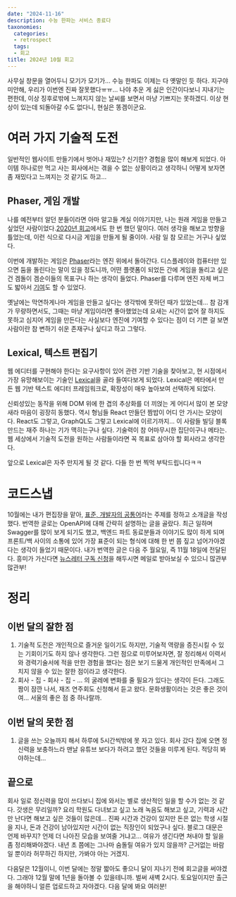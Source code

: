 ```yaml
---
date: "2024-11-16"
description: 수능 한파는 서비스 종료다
taxonomies:
  categories:
  - retrospect
  tags:
  - 회고
title: 2024년 10월 회고
---
```

사무실 창문을 열어두니 모기가 모기가... 수능 한파도 이제는 다 옛말인 듯 하다. 지구야 미안해, 우리가 이번엔 진짜 잘못했다ㅠㅠ... 나야 추운 게 싫은 인간이다보니 지내기는 편한데, 이상 징후로밖에 느껴지지 않는 날씨를 보면서 마냥 기쁘지는 못하겠디. 이상 현상이 있는데 되돌아갈 수도 없다니, 현실은 똥겜이군요.

# 여러 가지 기술적 도전
일반적인 웹사이트 만들기에서 벗어나 재밌는? 신기한? 경험을 많이 해보게 되었다. 아이템 하나로만 먹고 사는 회사에서는 겪을 수 없는 상황이라고 생각하니 어떻게 보자면 좀 재밌다고 느껴지는 것 같기도 하고...

## Phaser, 게임 개발
나를 예전부터 알던 분들이라면 아마 알고들 계실 이야기지만, 나는 원래 게임을 만들고 싶었던 사람이었다.[2020년 회고](https://www.hatchling.dev/blog/retrospect/2020-retrospect)에서도 한 번 했던 말이다. 여러 생각을 해보고 방향을 틀었는데, 이런 식으로 다시금 게임을 만들게 될 줄이야. 사람 일 참 모르는 거구나 싶었다.

이번에 개발하는 게임은 [Phaser](https://phaser.io/)라는 엔진 위에서 돌아간다. 디스플레이와 컴퓨터만 있으면 둠을 돌린다는 말이 있을 정도니까, 어떤 플랫폼이 되었든 간에 게임을 돌리고 싶은 건 겜돌이 겜순이들의 목표구나 하는 생각이 들었다. Phaser를 다루며 엔진 자체 버그도 밟아서 [기여](https://github.com/phaserjs/phaser/pull/6937)도 할 수 있었다.

옛날에는 막연하게나마 게임을 만들고 싶다는 생각밖에 못하던 때가 있었는데... 참 감개가 무량하면서도, 그때는 마냥 게임이라면 좋아했었는데 요새는 시간이 없어 잘 하지도 못하고 심지어 게임을 만든다는 사실보다 엔진에 기여할 수 있다는 점이 더 기쁜 걸 보면 사람이란 참 변하기 쉬운 존재구나 싶디고 하고 그렇다.

## Lexical, 텍스트 편집기
웹 에디터를 구현해야 한다는 요구사항이 있어 관련 기반 기술을 찾아보고, 현 시점에서 가장 유망해보이는 기술인 [Lexical](https://lexical.dev/)을 골라 들여다보게 되었다. Lexical은 메타에서 만든 웹 기반 텍스트 에디터 프레임워크로, 확장성이 매우 높아보여 선택하게 되었다.

신뢰성있는 동작을 위해 DOM 위에 한 겹의 추상화를 더 끼얹는 게 어디서 많이 본 모양새라 마음이 굉장히 동했다. 역시 형님들 React 만들던 짬밥이 어디 안 가시는 모양이다. React도 그렇고, GraphQL도 그렇고 Lexical에 이르기까지... 이 사람들 빌딩 블록 만드는 재주 하나는 기가 맥히는구나 싶다. 기술력이 참 어마무시한 집단이구나 메타는. 웹 세상에서 기술적 도전을 원하는 사람들이라면 꼭 목표로 삼아야 할 회사라고 생각한다.

앞으로 Lexical은 자주 만지게 될 것 같다. 다들 한 번 찍먹 부탁드립니다ㅋㅋ

# 코드스냅
10월에는 내가 편집장을 맡아, [표준, 개발자의 공통어](https://codesnapmag.hashnode.dev/standard-developers-lingua-franca)라는 주제를 정하고 소개글을 작성했다. 번역한 글로는 OpenAPI에 대해 간략히 설명하는 글을 골랐다. 최근 일하며 Swagger를 많이 보게 되기도 했고, 백엔드 파트 동료분들과 이야기도 많이 하게 되며 프론트/백 사이의 소통에 있어 가장 표준이 되는 형식에 대해 한 번 쯤 짚고 넘어가야겠다는 생각이 들었기 때문이다. 내가 번역한 글은 다음 주 월요일, 즉 11월 18일에 전달된다. 흥미가 가신다면 [뉴스레터 구독 신청](https://codesnapmag.hashnode.dev/newsletter)을 해두시면 메일로 받아보실 수 있으니 많관부 많관부!

# 정리
## 이번 달의 잘한 점
1. 기술적 도전은 개인적으로 즐거운 일이기도 하지만, 기술적 역량을 증진시킬 수 있는 기회이기도 하지 않나 생각한다. 그런 점으로 미루어보자면, 잘 정리해서 이력서와 경력기술서에 적을 만한 경험을 했다는 점은 보기 드물게 개인적인 만족에서 그치지 않을 수 있는 잘한 점이라고 생각한다.
2. 회사 - 집 - 회사 - 집 - ... 의 굴레에 변화를 줄 필요가 있다는 생각이 든다. 그래도 짬이 잠깐 나서, 재즈 연주회도 신청해서 듣고 왔다. 문화생활이라는 것은 좋은 것이여... 서울의 좋은 점 중 하나랄까.
## 이번 달의 못한 점
1. 글을 쓰는 오늘까지 해서 하루에 5시간씩밖에 못 자고 있다. 회사 갔다 집에 오면 정신력을 보충하느라 맨날 유튜브 보다가 하려고 했던 것들을 미루게 된다. 적당히 봐야하는데...
## 끝으로
회사 일로 정신력을 많이 쓰다보니 집에 와서는 별로 생산적인 일을 할 수가 없는 것 같다. 갓생은 무리일까? 요리 학원도 다녀보고 싶고 노래 녹음도 해보고 싶고, 기력과 시간만 난다면 해보고 싶은 것들이 많은데... 진짜 시간과 건강이 있지만 돈은 없는 학생 시절을 지나, 돈과 건강이 남아있지만 시간이 없는 직장인이 되었구나 싶다. 블로그 대문은 언제 바꾸지? 언제 더 나아진 모습을 보여줄 거냐고... 여유가 생긴다면 쳐내야 할 일을 좀 정리해봐야겠다. 내년 초 쯤에는 그나마 숨돌릴 여유가 있지 않을까? 근거없는 바람일 뿐이라 허무하긴 하지만, 가봐야 아는 거겠지.

다음달은 12월이니, 이번 달에는 정말 짧아도 좋으니 달이 지나기 전에 회고글을 써야겠다. 그래야 12월 말에 1년을 돌아볼 수 있을테니까. 벌써 새벽 2시다. 토요일이지만 출근을 해야하니 얼른 업로드하고 자야겠다. 다음 달에 봐요 여러분!